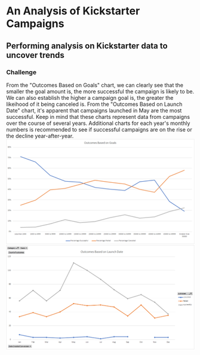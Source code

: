 # An Analysis of Kickstarter Campaigns
Performing analysis on Kickstarter data to uncover trends
---
### Challenge
From the "Outcomes Based on Goals" chart, we can clearly see that the smaller the goal amount is, the more successful the campaign is likely to be. We can also establish the higher a campaign goal is, the greater the likeihood of it being canceled is. From the "Outcomes Based on Launch Date" chart, it's apparent that campaigns launched in May are the most successful. Keep in mind that these charts represent data from campaigns over the course of several years. Additional charts for each year's monthly numbers is recommended to see if successful campaigns are on the rise or the decline year-after-year.
![Outcomes Based on Goals](https://github.com/evanmgoodwin/kickstarter-analysis/blob/master/Outcomes%20Based%20on%20Goals.png)
![Outcomes Based on Launch Date](https://github.com/evanmgoodwin/kickstarter-analysis/blob/master/Outcomes%20Based%20on%20Launch%20Date.png)
